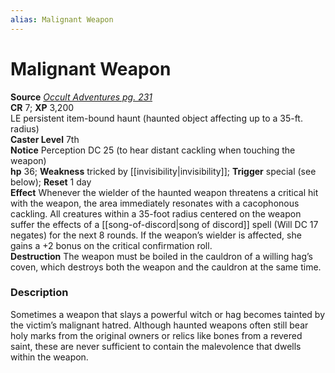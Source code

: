 ```yaml
---
alias: Malignant Weapon
---
```


# Malignant Weapon

**Source** [_Occult Adventures pg. 231_](http://paizo.com/products/btpy9egu?Pathfinder-Roleplaying-Game-Occult-Adventures)  
**CR** 7; **XP** 3,200  
LE persistent item-bound haunt (haunted object affecting up to a 35-ft. radius)  
**Caster Level** 7th  
**Notice** Perception DC 25 (to hear distant cackling when touching the weapon)  
**hp** 36; **Weakness** tricked by [[invisibility|invisibility]]; **Trigger** special (see below); **Reset** 1 day  
**Effect** Whenever the wielder of the haunted weapon threatens a critical hit with the weapon, the area immediately resonates with a cacophonous cackling. All creatures within a 35-foot radius centered on the weapon suffer the effects of a [[song-of-discord|song of discord]] spell (Will DC 17 negates) for the next 8 rounds. If the weapon’s wielder is affected, she gains a +2 bonus on the critical confirmation roll.  
**Destruction** The weapon must be boiled in the cauldron of a willing hag’s coven, which destroys both the weapon and the cauldron at the same time.  

### Description

Sometimes a weapon that slays a powerful witch or hag becomes tainted by the victim’s malignant hatred. Although haunted weapons often still bear holy marks from the original owners or relics like bones from a revered saint, these are never sufficient to contain the malevolence that dwells within the weapon.
